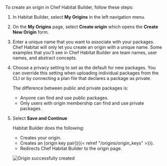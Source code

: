 
To create an origin in Chef Habitat Builder, follow these steps:

1. In Habitat Builder, select **My Origins** in the left navigation menu.

1. On the **My Origins** page, select **Create origin** which opens the **Create New Origin** form.

1. Enter a unique name that you want to associate with your packages. Chef Habitat will only let you create an origin with a unique name. Some examples that you'll see in Chef Habitat Builder are team names, user names, and abstract concepts.

1. Choose a privacy setting to set as the default for new packages. You can override this setting when uploading individual packages from the CLI or by connecting a plan file that declares a package as private.

   The difference between public and private packages is:

   - Anyone can find and use public packages.
   - Only users with origin membership can find and use private packages.

1. Select **Save and Continue**

    Habitat Builder does the following:

    - Creates your origin.
    - Creates an [origin key pair]({{< relref "/origins/origin_keys" >}}).
    - Redirects Chef Habitat Builder to the origin page.

   ![Origin successfully created](/images/habitat/create-origin-done.png)
